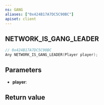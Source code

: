 ```yaml
---
ns: GANG
aliases: ["0x424B17A7DC5C90BC"]
apiset: client
---
```

## NETWORK_IS_GANG_LEADER

```c
// 0x424B17A7DC5C90BC
Any NETWORK_IS_GANG_LEADER(Player player);
```


## Parameters
* **player**:

## Return value

